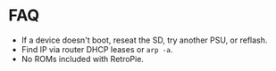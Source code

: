 # FAQ

- If a device doesn't boot, reseat the SD, try another PSU, or reflash.
- Find IP via router DHCP leases or `arp -a`.
- No ROMs included with RetroPie.
